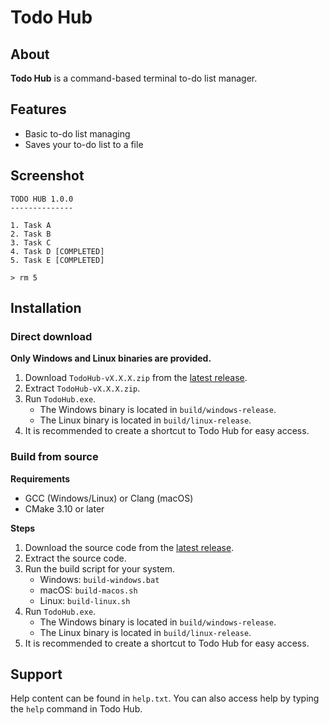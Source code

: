 # Todo Hub

## About

**Todo Hub** is a command-based terminal to-do list manager.

## Features

- Basic to-do list managing
- Saves your to-do list to a file

## Screenshot

```
TODO HUB 1.0.0
--------------

1. Task A
2. Task B
3. Task C
4. Task D [COMPLETED]
5. Task E [COMPLETED]

> rm 5
```

## Installation

### Direct download

**Only Windows and Linux binaries are provided.**

1. Download `TodoHub-vX.X.X.zip` from the
    [latest release](https://github.com/willyblah/TodoHub/releases/latest).
2. Extract `TodoHub-vX.X.X.zip`.
3. Run `TodoHub.exe`.
    - The Windows binary is located in `build/windows-release`.
    - The Linux binary is located in `build/linux-release`.
4. It is recommended to create a shortcut to Todo Hub for easy access.

### Build from source

**Requirements**

- GCC (Windows/Linux) or Clang (macOS)
- CMake 3.10 or later

**Steps**

1. Download the source code from the [latest release](https://github.com/willyblah/TodoHub/releases/latest).
2. Extract the source code.
3. Run the build script for your system.
    - Windows: `build-windows.bat`
    - macOS: `build-macos.sh`
    - Linux: `build-linux.sh`
4. Run `TodoHub.exe`.
    - The Windows binary is located in `build/windows-release`.
    - The Linux binary is located in `build/linux-release`.
5. It is recommended to create a shortcut to Todo Hub for easy access.

## Support

Help content can be found in `help.txt`. You can also access help by typing the
`help` command in Todo Hub.
